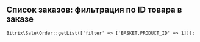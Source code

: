 ## Список заказов: фильтрация по ID товара в заказе

```
Bitrix\Sale\Order::getList(['filter' => ['BASKET.PRODUCT_ID' => 1]]);
```